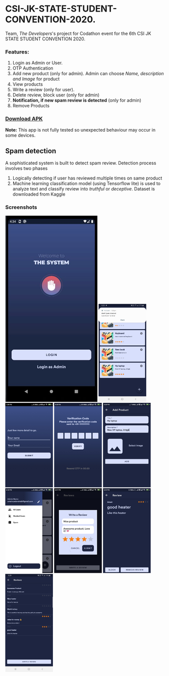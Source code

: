 # CSI-JK-STATE-STUDENT-CONVENTION-2020.
Team, <i>The Developers</i>'s project for Codathon event for the 6th CSI JK STATE STUDENT CONVENTION 2020.

<h3>Features:</h3>
<ol>
  <li>Login as Admin or User.</li>
  <li>OTP Authentication</li>
  <li>Add new product (only for admin). Admin can choose <i>Name, description and Image</i> for product</li>
  <li>View products</li>
  <li>Write a review (only for user).</li>
  <li>Delete review, block user (only for admin)</li>
  <li><b>Notification, if new spam review is detected</b> (only for admin)</li>
  <li>Remove Products</li>
</ol>

[<h3>Download APK</h3>](https://drive.google.com/file/d/1_ksjtQ8FPESf8OaGIM7EoAdhgnThvXyp/view)
<b>Note:</b> This app is not fully tested so unexpected behaviour may occur in some devices.

<h2>Spam detection</h2>
A sophisticated system is built to detect spam review. Detection process involves two phases
<ol>
  <li>Logically detecting if user has reviewed multiple times on same product</li>
  <li>Machine learning classification model (using Tensorflow lite) is used to analyze text and classify review into <i>truthful</i> or <i>deceptive</i>.
      Dataset is downloaded from Kaggle</li>
</ol>

<h3>Screenshots</h3>

<img src="/screenshots/sc1.jpg">  
<img src="/screenshots/sc9.jpg" height="30%" width="30%">
<img src="/screenshots/sc2.jpg" height="30%" width="30%">
<img src="/screenshots/sc3.jpg" height="30%" width="30%">
<img src="/screenshots/sc4.jpg" height="30%" width="30%">
<img src="/screenshots/sc5.jpg" height="30%" width="30%">
<img src="/screenshots/sc6.jpg" height="30%" width="30%">
<img src="/screenshots/sc7.jpg" height="30%" width="30%">
<img src="/screenshots/sc8.jpg" height="30%" width="30%">



   
